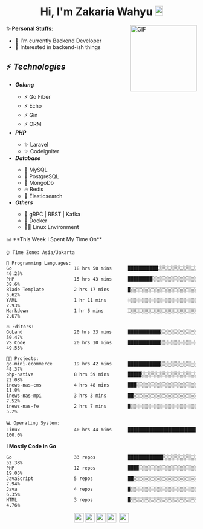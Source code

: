 <h1 align="center">Hi, I'm Zakaria Wahyu <img src="https://github.com/TheDudeThatCode/TheDudeThatCode/blob/master/Assets/Hi.gif" width="20px" height="25px"></h1>

<img align="right" alt="GIF" height="175px" src="https://www.nayakapratama.co.id/wp-content/uploads/2019/07/Website-Maintenance.gif" />

**✨ Personal Stuffs:**
- 🔭 I’m currently Backend Developer
- 🌱 Interested in backend-ish things

<h2>⚡ <i>Technologies</i></h2>
<ul>
<li><strong><i>Golang</i></strong></li>
  <ul>
    <li>⚡ Go Fiber</li>
    <li>⚡ Echo</li>
    <li>⚡ Gin</li>
    <li>⚡ ORM</li>
  </ul>
<li><strong><i>PHP</i></strong></li>
  <ul>
    <li>✨ Laravel</li>
    <li>✨ Codeigniter</li>
  </ul>
<li><strong><i>Database</i></strong></li>
  <ul>
    <li>🐬 MySQL</li>
    <li>🐘 PostgreSQL</li>
    <li>🍃 MongoDb</li>
    <li>🔥 Redis</li>
    <li>🔎 Elasticsearch</li>
  </ul>
  <li><strong><i>Others</i></strong></li>
  <ul>
    <li>💫 gRPC | REST | Kafka</li>
    <li>🐳 Docker</li>
    <li>👨‍💻 Linux Environment</li>
  </ul>
</ul>
<!--START_SECTION:waka-->
📊 **This Week I Spent My Time On** 

```text
⌚︎ Time Zone: Asia/Jakarta

💬 Programming Languages: 
Go                       18 hrs 50 mins      ███████████░░░░░░░░░░░░░░   46.25% 
PHP                      15 hrs 43 mins      █████████░░░░░░░░░░░░░░░░   38.6% 
Blade Template           2 hrs 17 mins       █░░░░░░░░░░░░░░░░░░░░░░░░   5.62% 
YAML                     1 hr 11 mins        ░░░░░░░░░░░░░░░░░░░░░░░░░   2.93% 
Markdown                 1 hr 5 mins         ░░░░░░░░░░░░░░░░░░░░░░░░░   2.67%

🔥 Editors: 
GoLand                   20 hrs 33 mins      ████████████░░░░░░░░░░░░░   50.47% 
VS Code                  20 hrs 10 mins      ████████████░░░░░░░░░░░░░   49.53%

🐱‍💻 Projects: 
go-mini-ecommerce        19 hrs 42 mins      ████████████░░░░░░░░░░░░░   48.37% 
php-native               8 hrs 59 mins       █████░░░░░░░░░░░░░░░░░░░░   22.08% 
inews-nas-cms            4 hrs 48 mins       ███░░░░░░░░░░░░░░░░░░░░░░   11.8% 
inews-nas-mpi            3 hrs 3 mins        ██░░░░░░░░░░░░░░░░░░░░░░░   7.52% 
inews-nas-fe             2 hrs 7 mins        █░░░░░░░░░░░░░░░░░░░░░░░░   5.2%

💻 Operating System: 
Linux                    40 hrs 44 mins      █████████████████████████   100.0%

```

**I Mostly Code in Go** 

```text
Go                       33 repos            █████████████░░░░░░░░░░░░   52.38% 
PHP                      12 repos            ████░░░░░░░░░░░░░░░░░░░░░   19.05% 
JavaScript               5 repos             ██░░░░░░░░░░░░░░░░░░░░░░░   7.94% 
Java                     4 repos             █░░░░░░░░░░░░░░░░░░░░░░░░   6.35% 
HTML                     3 repos             █░░░░░░░░░░░░░░░░░░░░░░░░   4.76%

```



<!--END_SECTION:waka-->

<p align="center">
<a href="https://www.linkedin.com/in/zakariawahyu" target="_blank"><img src="https://img.shields.io/badge/linkedin-%230077B5.svg?&style=for-the-badge&logo=linkedin&logoColor=white" height=25></a>
<a href="https://medium.com/@zakariawahyu" target="_blank"><img src="https://img.shields.io/badge/Medium-12100E?style=for-the-badge&logo=medium&logoColor=white" height=25></a>
<a href="https://medium.com/@zakariawahyu" target="_blank"><img src="https://img.shields.io/badge/Portfolio-2300843e?style=for-the-badge&logo=About.me&logoColor=white" height=25></a>
<a href="https://www.twitter.com/_zakariawahyu" target="_blank"><img src="https://img.shields.io/badge/twitter-%231DA1F2.svg?&style=for-the-badge&logo=twitter&logoColor=white" height=25></a> 
<a href="https://www.instagram.com/_zakariawahyu" target="_blank"><img src="https://img.shields.io/badge/instagram-%23E4405F.svg?&style=for-the-badge&logo=instagram&logoColor=white" height=25></a>
